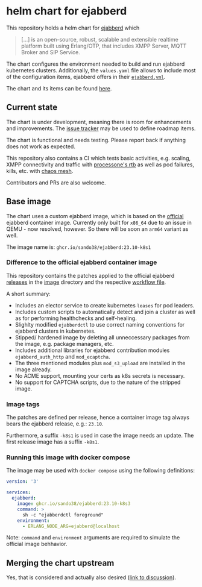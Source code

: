 # helm chart for ejabberd

This repository holds a helm chart for [ejabberd](https://github.com/processone/ejabberd)
which
> [...] is an open-source, robust, scalable and extensible realtime platform
> built using Erlang/OTP, that includes XMPP Server, MQTT Broker and SIP Service.

The chart configures the environment needed to build and run ejabberd kubernetes
clusters. Additionally, the `values.yaml` file allows to include most of the
configuration items, ejabberd offers in their [`ejabberd.yml`](https://github.com/processone/ejabberd/blob/master/ejabberd.yml.example).

The chart and its items can be found [here](charts/ejabberd).

## Current state

The chart is under development, meaning there is room for enhancements and
improvements. The [issue tracker](https://github.com/sando38/helm-ejabberd/issues)
may be used to define roadmap items.

The chart is functional and needs testing. Please report back if anything does
not work as expected.

This repository also contains a CI which tests basic activities, e.g. scaling,
XMPP connectivity and traffic with [processone's rtb](https://github.com/processone/rtb)
as well as pod failures, kills, etc. with [chaos mesh](https://chaos-mesh.org/).

Contributors and PRs are also welcome.

## Base image

The chart uses a custom ejabberd image, which is based on the [official](https://github.com/processone/ejabberd/blob/master/CONTAINER.md)
ejabberd container image. Currently only built for `x86_64` due to an issue in
QEMU - now resolved, however. So there will be soon an `arm64` variant as well.

The image name is: `ghcr.io/sando38/ejabberd:23.10-k8s1`

### Difference to the official ejabberd container image

This repository contains the patches applied to the official ejabberd [releases](https://github.com/processone/ejabberd/releases)
in the [image](image) directory and the respective [workflow file](.github/workflows/ctr.yaml).

A short summary:

* Includes an elector service to create kubernetes `leases` for pod leaders.
* Includes custom scripts to automatically detect and join a cluster as well as
  for performing healthchecks and self-healing.
* Slighlty modified `ejabberdctl` to use correct naming conventions for
  ejabberd clusters in kubernetes.
* Stipped/ hardened image by deleting all unneccessary packages from the image,
  e.g. package managers, etc.
* Includes additional libraries for ejabberd contribution modules
  `ejabberd_auth_http` and `mod_ecaptcha`.
* The three mentioned modules plus `mod_s3_upload` are installed in the image
  already.
* No ACME support, mounting your certs as k8s secrets is necessary.
* No support for CAPTCHA scripts, due to the nature of the stripped image.

### Image tags

The patches are defined per release, hence a container image tag always bears
the ejabberd release, e.g.: `23.10`.

Furthermore, a suffix `-k8s1` is used in case the image needs an update. The
first release image has a suffix `-k8s1`.

### Running this image with docker compose

The image may be used with `docker compose` using the following definitions:

```yml
version: '3'

services:
  ejabberd:
    image: ghcr.io/sando38/ejabberd:23.10-k8s3
    command: >
      sh -c "ejabberdctl foreground"
    environment:
      - ERLANG_NODE_ARG=ejabberd@localhost
```

Note: `command` and `environment` arguments are required to simulate the 
official image behhavior.

## Merging the chart upstream

Yes, that is considered and actually also desired ([link to discussion](https://github.com/processone/ejabberd/discussions/4065)).
